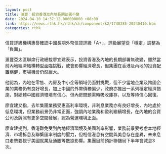 ```yaml
---
layout: post
title: 滙豐：投資香港及內地長期部署不變
date: 2024-04-10 14:37:12.000000000 +08:00
link: https://news.rthk.hk/rthk/ch/component/k2/1748285-20240410.htm
categories: rthk
---
```


信貸評級機構惠譽確認中國長期外幣信貸評級「A+」，評級展望從「穩定」調整為「負面」。

滙豐亞太區聯席行政總裁廖宜建表示，投資香港及內地的長期部署無改變，雖然當前內地經濟結構轉型面臨挑戰，或會影響經濟增長，但集團在香港及內地的投資配置穩健，市場機會仍然龐大。

他認為，內地在零售、內房及中小企等領域仍面對挑戰，但不少當地企業及跨國企業的業務仍有良好增長，加上中國的外幣債務偏少，政府亦推出一系列穩定經濟措施，對總體中國經濟環境有信心，但內房問題需時吸收庫存，以及等待信心回復。

廖宜建又指，去年集團業務受惠高利率環境，非利息業務亦有良好增長，內地處於低息環境，但業務前景仍非常正面，強調內地業務和盈利繼續增長，在內地的合資公司及牌照有更多空間發展，認為營運環境正面。

廖宜建提到，香港難免受到內地經濟環境及美國利率影響，業務前景要考慮本地經濟、市場拆息及聯繫匯率制度的壓力，但相信港息有空間與美息存在差異，未來息口走勢要視乎美國就業及通脹等數據影響。集團目前預計聯儲局下半年會減息3次。
